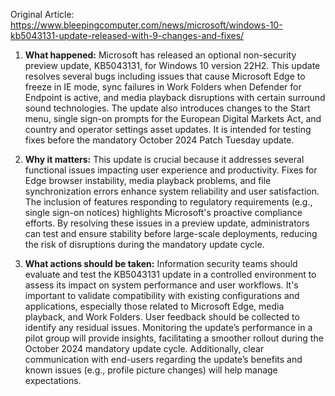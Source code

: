 Original Article: https://www.bleepingcomputer.com/news/microsoft/windows-10-kb5043131-update-released-with-9-changes-and-fixes/

1) **What happened:**
Microsoft has released an optional non-security preview update, KB5043131, for Windows 10 version 22H2. This update resolves several bugs including issues that cause Microsoft Edge to freeze in IE mode, sync failures in Work Folders when Defender for Endpoint is active, and media playback disruptions with certain surround sound technologies. The update also introduces changes to the Start menu, single sign-on prompts for the European Digital Markets Act, and country and operator settings asset updates. It is intended for testing fixes before the mandatory October 2024 Patch Tuesday update.

2) **Why it matters:**
This update is crucial because it addresses several functional issues impacting user experience and productivity. Fixes for Edge browser instability, media playback problems, and file synchronization errors enhance system reliability and user satisfaction. The inclusion of features responding to regulatory requirements (e.g., single sign-on notices) highlights Microsoft's proactive compliance efforts. By resolving these issues in a preview update, administrators can test and ensure stability before large-scale deployments, reducing the risk of disruptions during the mandatory update cycle.

3) **What actions should be taken:**
Information security teams should evaluate and test the KB5043131 update in a controlled environment to assess its impact on system performance and user workflows. It's important to validate compatibility with existing configurations and applications, especially those related to Microsoft Edge, media playback, and Work Folders. User feedback should be collected to identify any residual issues. Monitoring the update’s performance in a pilot group will provide insights, facilitating a smoother rollout during the October 2024 mandatory update cycle. Additionally, clear communication with end-users regarding the update’s benefits and known issues (e.g., profile picture changes) will help manage expectations.